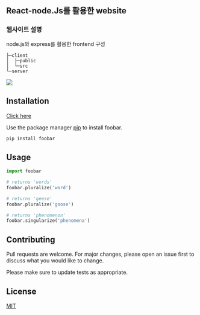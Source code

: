 ## React-node.Js를 활용한 website

### 웹사이트 설명

node.js와 express를 활용한 frontend 구성

```
├─client
│  ├─public
│  └─src
└─server
```

<img src="https://img.shields.io/badge/react-61DFFF?style=for-the-badge&logo=reactos&logoColor=black">


## Installation
[Click here](https://github.com/Changgyu1/react-website/blob/7bd1cc5ad3230720cb4c14db8a593f4e5d19fd04/server/server.js)


Use the package manager [pip](https://pip.pypa.io/en/stable/) to install foobar.

```bash
pip install foobar
```

## Usage

```python
import foobar

# returns 'words'
foobar.pluralize('word')

# returns 'geese'
foobar.pluralize('goose')

# returns 'phenomenon'
foobar.singularize('phenomena')
```

## Contributing

Pull requests are welcome. For major changes, please open an issue first
to discuss what you would like to change.

Please make sure to update tests as appropriate.

## License

[MIT](https://choosealicense.com/licenses/mit/)
